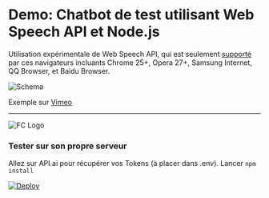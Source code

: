 # Demo: Chatbot de test utilisant Web Speech API et Node.js

Utilisation expérimentale de Web Speech API, qui est seulement [supporté](http://caniuse.com/#search=speech) par ces navigateurs incluants Chrome 25+, Opera 27+, Samsung Internet, QQ Browser, et Baidu Browser.

![Schema](https://www.smashingmagazine.com/wp-content/uploads/2017/06/chatapp_with_web-speech_api-preview-opt-1.png)

Exemple sur [Vimeo](https://vimeo.com/215612852/)

----------

![FC Logo](https://prismic-io.s3.amazonaws.com/franceconnect/04dca7f3632d590270dc86c51332b3d99ebca358_logo_franceconnect.png)



### Tester sur son propre serveur

Allez sur API.ai pour récupérer vos Tokens (à placer dans .env).
Lancer ```npm install```

[![Deploy](https://www.herokucdn.com/deploy/button.svg)](https://heroku.com/deploy?template=https://github.com/deep75/web-speech-ai)



